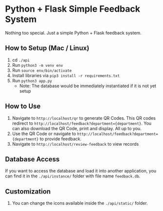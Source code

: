 # Python + Flask Simple Feedback System

Nothing too special. Just a simple Python + Flask feedback system.

## How to Setup (Mac / Linux)
1. cd `./api`
1. Run `python3 -m venv env`
2. Run `source env/bin/activate`
2. Install libraries via `pip3 install -r requirements.txt`
4. Run `python3 app.py`
    * Note: The database would be immediately instantiated if it is not yet setup

## How to Use

1. Navigate to `http://localhost/qr` to generate QR Codes. This QR codes redirect to `http://localhost/feedback?department={department}`. You can also download the QR Code, print and display. All up to you.
2. Use the QR Code or navigate to `http://localhost/feedback?department={department}` to provide feedback.
3. Navigate to `http://localhost/review-feedback` to view records

## Database Access
If you want to access the database and load it into another application, you can find it in the `./api/instance/` folder with file name `feedback.db`.

## Customization
1. You can change the icons available inside the `./api/static/` folder.
